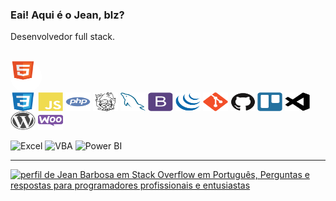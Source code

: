 ### Eai! Aqui é o Jean, blz?
Desenvolvedor full stack.

<br>

<div style="display: inline_block">
  <div style="background-color: white; height: 50px; width: 50px; border-radius: 50%;">
    <img align="center" alt="HTML" height="30" width="40" src="https://raw.githubusercontent.com/devicons/devicon/master/icons/html5/html5-original.svg">
  </div>
  <img align="center" alt="CSS" height="30" width="40" src="https://raw.githubusercontent.com/devicons/devicon/master/icons/css3/css3-original.svg">
  <img align="center" alt="Javascript" height="30" width="40" src="https://raw.githubusercontent.com/devicons/devicon/master/icons/javascript/javascript-plain.svg">
  <img align="center" alt="PHP" height="30" width="40" src="https://raw.githubusercontent.com/devicons/devicon/master/icons/php/php-plain.svg">
  <img align="center" alt="Composer" height="30" width="40" src="https://raw.githubusercontent.com/devicons/devicon/master/icons/composer/composer-line.svg">
  <img align="center" alt="MySQL" height="30" width="40" src="https://raw.githubusercontent.com/devicons/devicon/master/icons/mysql/mysql-plain.svg">
  
  <img align="center" alt="Bootstrap" height="30" width="40" src="https://raw.githubusercontent.com/devicons/devicon/master/icons/bootstrap/bootstrap-plain.svg">
  <img align="center" alt="Jquery" height="30" width="40" src="https://raw.githubusercontent.com/devicons/devicon/master/icons/jquery/jquery-plain.svg">
    
  <img align="center" alt="GIT" height="30" width="40" src="https://raw.githubusercontent.com/devicons/devicon/master/icons/git/git-plain.svg">
  <img align="center" alt="GitHub" height="30" width="40" src="https://raw.githubusercontent.com/devicons/devicon/master/icons/github/github-original.svg">
  
  <img align="center" alt="Trello" height="30" width="40" src="https://raw.githubusercontent.com/devicons/devicon/master/icons/trello/trello-plain.svg">
  <img align="center" alt="Visual Studio Code" height="30" width="40" src="https://raw.githubusercontent.com/devicons/devicon/master/icons/vscode/vscode-plain.svg">
  
  <img align="center" alt="Wordpress" height="30" width="40" src="https://raw.githubusercontent.com/devicons/devicon/master/icons/wordpress/wordpress-plain.svg">
  <img align="center" alt="Woocommerce" height="30" width="40" src="https://raw.githubusercontent.com/devicons/devicon/master/icons/woocommerce/woocommerce-plain.svg">
</div>

<br>

<div>
  <img alt="Excel" src="https://img.shields.io/badge/Excel-217346?style=for-the-badge&logo=microsoft-excel&logoColor=white">
  <img alt="VBA" src="https://img.shields.io/badge/VBA-94187f?style=for-the-badge&logo=microsoft-office&logoColor=white">
  <img alt="Power BI" src="https://img.shields.io/badge/PowerBI-F2C811?style=for-the-badge&logo=Power%20BI&logoColor=white">
</div>

<hr>

<a href="https://pt.stackoverflow.com/users/125987/jean-barbosa">
  <img src="https://pt.stackoverflow.com/users/flair/125987.png?theme=dark" width="208" height="58" alt="perfil de Jean Barbosa em Stack Overflow em Portugu&#234;s, Perguntas e respostas   para programadores profissionais e entusiastas" title="Perfil de Jean Barbosa em Stack Overflow em Portugu&#234;s, Perguntas e respostas para programadores profissionais e entusiastas">
</a>
